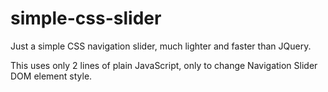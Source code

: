 # simple-css-slider

Just a simple CSS navigation slider, much lighter and faster than JQuery. 

This uses only 2 lines of plain JavaScript, only to change Navigation Slider DOM element style. 
